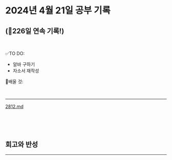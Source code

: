 # 2024년 4월 21일 공부 기록 
## (🚀226일 연속 기록!)

<br>

✅TO DO: 

- 알바 구하기
- 자소서 재작성


💭배울 것:


<br>

---


[2812.md](..%2F..%2F..%2FAlgorithm%2FSolvedProblem%2F%EA%B7%B8%EB%A6%AC%EB%94%94%2F2812%2F2812.md)


<br><br><br>





## 회고와 반성

---

